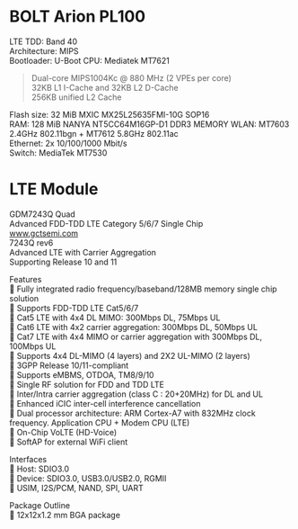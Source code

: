 # BOLT Arion PL100
LTE TDD: Band 40   
Architecture: MIPS  
Bootloader: U-Boot
CPU: Mediatek MT7621  
> Dual-core MIPS1004Kc @ 880 MHz (2 VPEs per core)  
> 32KB L1 I-Cache and 32KB L2 D-Cache  
> 256KB unified L2 Cache  

Flash size: 32 MiB MXIC MX25L25635FMI-10G SOP16  
RAM: 128 MiB NANYA NT5CC64M16GP-D1 DDR3 MEMORY
WLAN: MT7603 2.4GHz 802.11bgn + MT7612 5.8GHz 802.11ac  
Ethernet: 2x 10/100/1000 Mbit/s  
Switch:	MediaTek MT7530

# LTE Module
GDM7243Q Quad  
Advanced FDD-TDD LTE Category 5/6/7 Single Chip  
www.gctsemi.com  
7243Q rev6  
Advanced LTE with Carrier Aggregation  
Supporting Release 10 and 11  

Features  
 Fully integrated radio frequency/baseband/128MB memory single chip solution  
 Supports FDD-TDD LTE Cat5/6/7  
 Cat5 LTE with 4x4 DL MIMO: 300Mbps DL, 75Mbps UL  
 Cat6 LTE with 4x2 carrier aggregation: 300Mbps DL, 50Mbps UL  
 Cat7 LTE with 4x4 MIMO or carrier aggregation with 300Mbps DL, 100Mbps UL  
 Supports 4x4 DL-MIMO (4 layers) and 2X2 UL-MIMO (2 layers)  
 3GPP Release 10/11-compliant  
 Supports eMBMS, OTDOA, TM8/9/10  
 Single RF solution for FDD and TDD LTE  
 Inter/Intra carrier aggregation (class C : 20+20MHz) for DL and UL  
 Enhanced iCIC inter-cell interference cancellation  
 Dual processor architecture: ARM Cortex-A7 with 832MHz clock frequency. Application CPU + Modem CPU (LTE)  
 On-Chip VoLTE (HD-Voice)  
 SoftAP for external WiFi client  

Interfaces  
 Host: SDIO3.0  
 Device: SDIO3.0, USB3.0/USB2.0, RGMII  
 USIM, I2S/PCM, NAND, SPI, UART  

Package Outline  
 12x12x1.2 mm BGA package  
